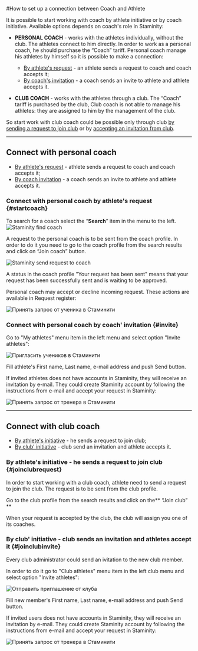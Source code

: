 #How to set up a connection between Coach and Athlete

It is possible to start working with coach by athlete initiative or by coach initiative. 
Available options depends on coach's role in Staminity:

* **PERSONAL COACH** - works with the athletes individually, without the club. The athletes connect to him directly. In order to work as a personal coach, he should purchase the “Coach” tariff.
Personal coach manage his athletes by himself so it is possible to make a connection:
  * [By athlete's request](#startcoach) - an athlete sends a request to coach and coach accepts it;
  * [By coach's invitation](#invite) - a coach sends an invite to athlete and athlete accepts it.

* **CLUB COACH** - works with the athletes through a club. The “Coach” tariff is purchased by the club,
Club coach is not able to manage his athletes:  they are assigned to him by the management of the club.

So start work with club coach could be possible only through club [by sending a request to join club](#joinclubrequest) or by [accepting an invitation from club](#joinclubinvite).

---
## Connect with personal coach
* [By athlete's request](#startcoach) - athlete sends a request to coach and coach accepts it;
* [By coach invitation](#invite) - a coach sends an invite to athlete and athlete accepts it.


### Connect with personal coach by athlete's request {#startcoach}

To search for a coach select the “**Search**” item in the menu to the left.
![Staminity find coach](http://content.staminity.com/assets/images/_new/search/find-coach.png)

A request to the personal coach is to be sent from the coach profile. In order to do it you need to go to the coach profile from the search results and click on “Join coach” button.

![Staminity send request to coach](http://content.staminity.com/assets/images/StartCoaching_4.gif)

A status in the coach profile "Your request has been sent" means that your request has been successfully sent and is waiting to be approved.

Personal coach may accept or decline incoming request. These actions are available in Request register:
 
![Принять запрос от ученика в Стаминити](http://content.staminity.com/assets/images/requests/accept_request.gif)


### Connect with personal coach by coach' invitation {#invite}

Go to "My athletes" menu item in the left menu and select option "Invite athletes":

![Пригласить учеников в Стаминити](https://content.staminity.com/assets/images/_new/coach/coach-athlete-invite.png)

Fill athlete's First name, Last name, e-mail address and push Send button.

If invited athletes does not have accounts in Staminity, they will receive an invitation by e-mail.
They could create Staminity account by following the instructions from e-mail and accept your request in Staminity:
 
![Принять запрос от тренера в Стаминити](https://content.staminity.com/assets/images/requests/accept_inviteFromCoach.gif)

---

## Connect with club coach
* [By athlete's initiative](#joinclubrequest) - he sends a request to join club;
* [By club' initiative](#joinclubinvite) - club send an invitation and athlete accepts it. 

### By athlete's initiative - he sends a request to join club {#joinclubrequest}

In order to start working with a club coach, athlete need to send a request to join the club. The request is to be sent from the club profile.

Go to the club profile from the search results and click on the** “Join club” **

When your request is accepted by the club, the club will assign you one of its coaches.


### By club' initiative - club sends an invitation and athletes accept it {#joinclubinvite}

Every club administrator could send an ivitation to the new club member. 

In order to do it go to "Club athletes" menu item in the left club menu and select option "Invite athletes":

![Отправить приглашение от клуба](https://content.staminity.com/assets/images/_new/club/club-management-invite.png)

Fill new member's First name, Last name, e-mail address and push Send button.

If invited users does not have accounts in Staminity, they will receive an invitation by e-mail.
They could create Staminity account by following the instructions from e-mail and accept your request in Staminity:
 
![Принять запрос от тренера в Стаминити](https://content.staminity.com/assets/images/requests/accept_inviteFromCoach.gif)